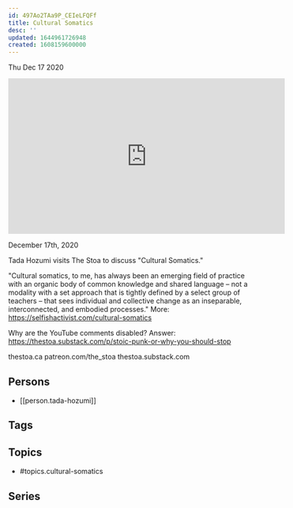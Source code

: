 ```yaml
---
id: 497Ao2TAa9P_CEIeLFQFf
title: Cultural Somatics
desc: ''
updated: 1644961726948
created: 1608159600000
---
```





Thu Dec 17 2020

<iframe width="560" height="315" src="https://www.youtube.com/embed/UYd9vL1QTKc" title="Cultural Somatics w/ Tada Hozumi" frameborder="0" allow="accelerometer; autoplay; clipboard-write; encrypted-media; gyroscope; picture-in-picture" allowfullscreen ></iframe>

December 17th, 2020

Tada Hozumi visits The Stoa to discuss "Cultural Somatics."

"Cultural somatics, to me, has always been an emerging field of practice with an organic body of common knowledge and shared language – not a modality with a set approach that is tightly defined by a select group of teachers – that sees individual and collective change as an inseparable, interconnected, and embodied processes." More: https://selfishactivist.com/cultural-somatics

Why are the YouTube comments disabled? Answer: https://thestoa.substack.com/p/stoic-punk-or-why-you-should-stop

thestoa.ca
patreon.com/the_stoa
thestoa.substack.com

## Persons

- [[person.tada-hozumi]]

## Tags



## Topics

- #topics.cultural-somatics

## Series




